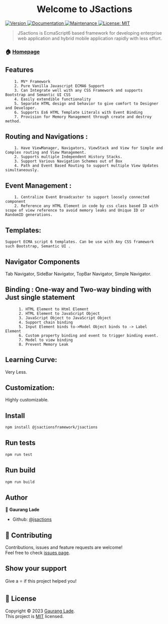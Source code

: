 <h1 align="center">Welcome to JSactions </h1>
<p>
  <a href="https://www.npmjs.com/package/@jsactionsframework/jsactions" target="_blank">
    <img alt="Version" src="https://img.shields.io/npm/v/jsactions.svg">
  </a>
  <a href="https://github.com/jsactions/jsactions#readme" target="_blank">
    <img alt="Documentation" src="https://img.shields.io/badge/documentation-yes-brightgreen.svg" />
  </a>
  <a href="https://github.com/jsactions/jsactions/graphs/commit-activity" target="_blank">
    <img alt="Maintenance" src="https://img.shields.io/badge/Maintained%3F-yes-green.svg" />
  </a>
  <a href="https://github.com/jsactions/jsactions/blob/main/LICENSE" target="_blank">
    <img alt="License: MIT" src="https://img.shields.io/github/license/jsactions/jsactions" />
  </a>
</p>

> JSactions is EcmaScript6 based framework for developing enterprise web application and hybrid mobile application rapidly with less effort.

### 🏠 [Homepage](https://github.com/jsactions/jsactions#readme)

## Features
		1. MV* Framework
		2. Pure Vanilla Javascript ECMA6 Support
		3. Can Integrate well with any CSS Framework and supports Bootstrap and Semantic UI CSS
		4. Easily extendible functionality
		5. Separate HTML design and behavior to give comfort to Designer and Developer.
		6. Supports Es6 HTML Template Literals with Event Binding
		7. Provision for Memory Management through create and destroy method.
    
## Routing and Navigations :
		1. Have ViewManager, Navigators, ViewStack and View for Simple and Complex routing and View Management.
		2. Supports multiple Independent History Stacks. 
		3. Support Various Navigation Schemes out of Box 
		4. Path and Event Based Routing to support multiple View Updates simultaneously.

## Event Management : 
		1. Centralize Event Broadcaster to support loosely connected component
		2. Reference any HTML Element in code by css class based ID with scope of view reference to avoid memory leaks and Unique ID or RandomID generations.

## Templates: 
    Support ECMA script 6 templates. Can be use with Any CSS framework such Bootstrap, Semantic UI .

## Navigator Components
   Tab Navigator, SideBar Navigator, TopBar Navigator, Simple Navigator.
                                
## Binding : One-way and Two-way binding with Just single statement 
		  1. HTML Element to Html Element
		  2. HTML Element to JavaScript Object
		  3. JavaScript Object to JavaScript Object
		  4. Support chain binding
	      5. Input Element binds to->Model Object binds to -> Label Element
		  6. Custom property binding and event to trigger binding event.
		  7. Model to view binding
		  8. Prevent Memory Leak
      
## Learning Curve: 
Very Less.
## Customization: 
Highly customizable. 

## Install

```sh
npm install @jsactionsframework/jsactions
```

## Run tests

```sh
npm run test
```

## Run build

```sh
npm run build
```

## Author

👤 **Gaurang Lade**

* Github: [@jsactions](https://github.com/jsactions) 

## 🤝 Contributing

Contributions, issues and feature requests are welcome!<br />Feel free to check [issues page](https://github.com/jsactions/jsactions/issues). 

## Show your support

Give a ⭐️ if this project helped you!

## 📝 License

Copyright © 2023 [Gaurang Lade](https://github.com/jsactions).<br />
This project is [MIT](https://github.com/jsactions/jsactions/blob/master/LICENSE) licensed.

